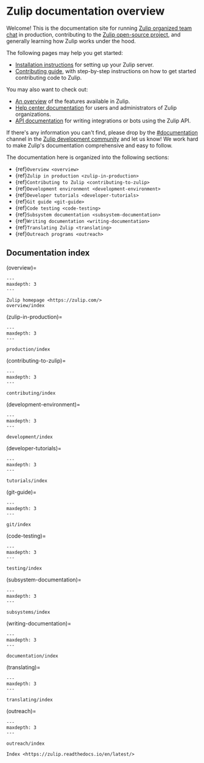 # Zulip documentation overview

Welcome! This is the documentation site for running [Zulip organized team
chat](https://zulip.com) in production, contributing to the [Zulip open-source
project](https://github.com/zulip), and generally learning how Zulip works under
the hood.

The following pages may help you get started:

- [Installation instructions](production/install.md) for setting up your Zulip
  server.
- [Contributing guide](contributing/contributing.md), with step-by-step
  instructions on how to get started contributing code to Zulip.

You may also want to check out:

- [An overview](https://zulip.com/features/) of the features available in Zulip.
- [Help center documentation](https://zulip.com/help/) for users and
  administrators of Zulip organizations.
- [API documentation](https://zulip.com/api/) for writing integrations or bots
  using the Zulip API.

If there's any information you can't find, please drop by the
[#documentation](https://chat.zulip.org/#narrow/channel/19-documentation)
channel in the [Zulip development
community](https://zulip.com/development-community/) and let us know! We work
hard to make Zulip's documentation comprehensive and easy to follow.

The documentation here is organized into the following sections:

- {ref}`Overview <overview>`
- {ref}`Zulip in production <zulip-in-production>`
- {ref}`Contributing to Zulip <contributing-to-zulip>`
- {ref}`Development environment <development-environment>`
- {ref}`Developer tutorials <developer-tutorials>`
- {ref}`Git guide <git-guide>`
- {ref}`Code testing <code-testing>`
- {ref}`Subsystem documentation <subsystem-documentation>`
- {ref}`Writing documentation <writing-documentation>`
- {ref}`Translating Zulip <translating>`
- {ref}`Outreach programs <outreach>`

## Documentation index

(overview)=

```{toctree}
---
maxdepth: 3
---

Zulip homepage <https://zulip.com/>
overview/index
```

(zulip-in-production)=

```{toctree}
---
maxdepth: 3
---

production/index
```

(contributing-to-zulip)=

```{toctree}
---
maxdepth: 3
---

contributing/index
```

(development-environment)=

```{toctree}
---
maxdepth: 3
---

development/index
```

(developer-tutorials)=

```{toctree}
---
maxdepth: 3
---

tutorials/index
```

(git-guide)=

```{toctree}
---
maxdepth: 3
---

git/index
```

(code-testing)=

```{toctree}
---
maxdepth: 3
---

testing/index
```

(subsystem-documentation)=

```{toctree}
---
maxdepth: 3
---

subsystems/index
```

(writing-documentation)=

```{toctree}
---
maxdepth: 3
---

documentation/index
```

(translating)=

```{toctree}
---
maxdepth: 3
---

translating/index
```

(outreach)=

```{toctree}
---
maxdepth: 3
---

outreach/index

Index <https://zulip.readthedocs.io/en/latest/>
```
